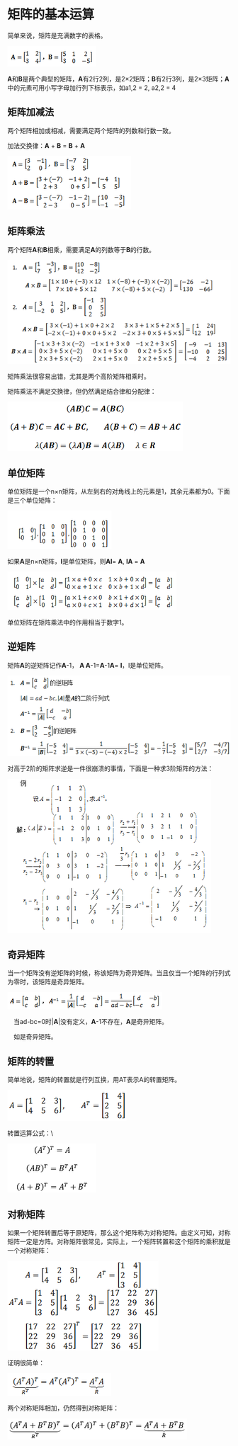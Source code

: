 # 矩阵的基本运算

简单来说，矩阵是充满数字的表格。

![](../../../.gitbook/assets/1203675-20171012174759605-1618338491.png)

**A**和**B**是两个典型的矩阵，**A**有2行2列，是2×2矩阵；**B**有2行3列，是2×3矩阵；**A**中的元素可用小写字母加行列下标表示，如a1,2 = 2, a2,2 = 4

## 矩阵加减法

两个矩阵相加或相减，需要满足两个矩阵的列数和行数一致。

加法交换律：**A** + **B** = **B** + **A**

![](../../../.gitbook/assets/1203675-20171012174848355-683232311.png)

## 矩阵乘法

两个矩阵**A**和**B**相乘，需要满足**A**的列数等于**B**的行数。

![](../../../.gitbook/assets/1203675-20171012174928965-500562146.png)

矩阵乘法很容易出错，尤其是两个高阶矩阵相乘时。

矩阵乘法不满足交换律，但仍然满足结合律和分配律：

![](../../../.gitbook/assets/1203675-20180903150435418-1754026869.png)

## 单位矩阵

单位矩阵是一个n×n矩阵，从左到右的对角线上的元素是1，其余元素都为0。下面是三个单位矩阵：

![](../../../.gitbook/assets/1203675-20171010153813340-590274902.png)

如果**A**是n×n矩阵，**I**是单位矩阵，则**AI**= **A**, **IA** = **A**

![](../../../.gitbook/assets/1203675-20171010153839059-1669141410.png)

单位矩阵在矩阵乘法中的作用相当于数字1。

## 逆矩阵

矩阵**A**的逆矩阵记作**A**-1， **A A**-1=**A**-1**A**= **I**，I是单位矩阵。

![](../../../.gitbook/assets/1203675-20180401170539407-770744638.png)

对高于2阶的矩阵求逆是一件很崩溃的事情，下面是一种求3阶矩阵的方法：

![](../../../.gitbook/assets/1203675-20171011193650668-1428310898.png)

## 奇异矩阵

当一个矩阵没有逆矩阵的时候，称该矩阵为奇异矩阵。当且仅当一个矩阵的行列式为零时，该矩阵是奇异矩阵。

![](../../../.gitbook/assets/1203675-20171012175312637-1174266645.png)

　当ad-bc=0时|**A**|没有定义，**A**-1不存在，**A**是奇异矩阵。

　如是奇异矩阵。

## 矩阵的转置

简单地说，矩阵的转置就是行列互换，用AT表示A的转置矩阵。

![](../../../.gitbook/assets/1203675-20180829171552088-575672546.png)

转置运算公式：\


![](../../../.gitbook/assets/1203675-20181010101220541-1927254370.png)

## 对称矩阵

如果一个矩阵转置后等于原矩阵，那么这个矩阵称为对称矩阵。由定义可知，对称矩阵一定是方阵。对称矩阵很常见，实际上，一个矩阵转置和这个矩阵的乘积就是一个对称矩阵：

![](../../../.gitbook/assets/1203675-20180829171644763-1767280253.png)

证明很简单：

![](../../../.gitbook/assets/1203675-20180829171702896-2056735862.png)

两个对称矩阵相加，仍然得到对称矩阵：

![](../../../.gitbook/assets/1203675-20181010101203192-1988774083.png)
